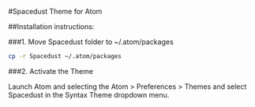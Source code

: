 #Spacedust Theme for Atom

##Installation instructions:

###1. Move Spacedust folder to ~/.atom/packages
```bash
cp -r Spacedust ~/.atom/packages
```

###2. Activate the Theme

Launch Atom and selecting the Atom > Preferences > Themes and select Spacedust in the Syntax Theme dropdown menu.